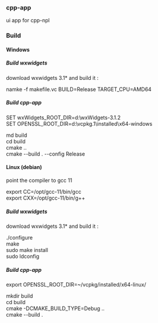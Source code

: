 ### cpp-app

ui app for cpp-npl  

### Build

#### Windows  

##### Build wxwidgets  
download wxwidgets 3.1* and build it : 

namke -f makefile.vc BUILD=Release TARGET_CPU=AMD64  

##### Build cpp-app  
SET wxWidgets_ROOT_DIR=d:\wxWidgets-3.1.2  
SET OPENSSL_ROOT_DIR=d:\vcpkg.1\installed\x64-windows   

md build  
cd build  
cmake ..  
cmake --build . --config Release  

#### Linux (debian)

point the compiler to gcc 11  

export CC=/opt/gcc-11/bin/gcc  
export CXX=/opt/gcc-11/bin/g++  

##### Build wxwidgets  
download wxwidgets 3.1* and build it :  

./configure  
make  
sudo make install  
sudo ldconfig  

##### Build cpp-app  
export OPENSSL_ROOT_DIR=~/vcpkg/installed/x64-linux/  

mkdir build  
cd build  
cmake -DCMAKE_BUILD_TYPE=Debug ..  
cmake --build .  
